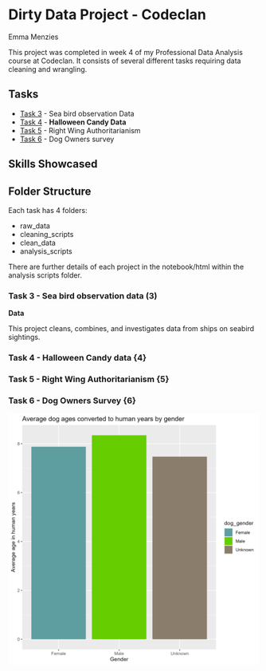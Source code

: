 # Dirty Data Project - Codeclan
Emma Menzies

This project was completed in week 4 of my Professional Data Analysis course at Codeclan.
It consists of several different tasks requiring data cleaning and wrangling. 

## Tasks

* [Task 3](3) - Sea bird observation Data
* [Task 4](4) - **Halloween Candy Data**
* [Task 5](5) - Right Wing Authoritarianism
* [Task 6](6) - Dog Owners survey

## Skills Showcased


## Folder Structure
Each task has 4 folders:

* raw_data
* cleaning_scripts
* clean_data
* analysis_scripts

There are further details of each project in the notebook/html within the analysis scripts folder.

### Task 3 - Sea bird observation data (3)
**Data**


This project cleans, combines, and investigates data from ships on seabird sightings.


### Task 4 - Halloween Candy data {4}


### Task 5 - Right Wing Authoritarianism {5}


### Task 6 - Dog Owners Survey {6}

![](task_6\analysis_script\dog_ages.png) 
 
 
